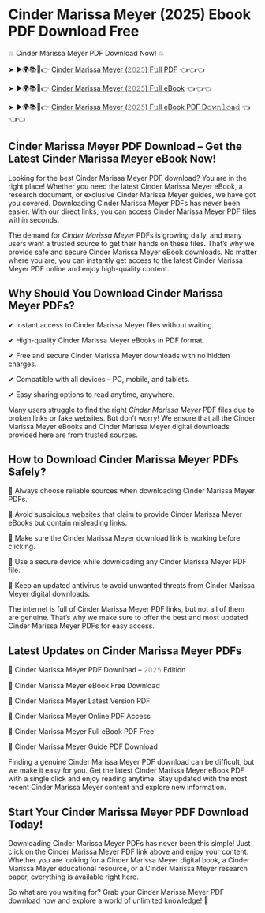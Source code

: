 # Cinder Marissa Meyer (2025) Ebook PDF Download Free

💥 Cinder Marissa Meyer PDF Download Now! 💥

➤ ►🌍📚📱👉 [Cinder Marissa Meyer (𝟸𝟶𝟸𝟻) F𝚞ll PDF](https://getpdf.xyz/cinder-marissa-meyer) 👈👈👈


➤ ►🌍📚📱👉 [Cinder Marissa Meyer (𝟸𝟶𝟸𝟻) F𝚞ll eBook](https://getpdf.xyz/cinder-marissa-meyer) 👈👈👈


➤ ►🌍📚📱👉 [Cinder Marissa Meyer (𝟸𝟶𝟸𝟻) F𝚞ll eBook PDF D𝚘𝚠𝚗𝚕𝚘a𝚍](https://getpdf.xyz/cinder-marissa-meyer) 👈👈👈


## Cinder Marissa Meyer PDF Download – Get the Latest Cinder Marissa Meyer eBook Now!

Looking for the best Cinder Marissa Meyer PDF download? You are in the right place! Whether you need the latest Cinder Marissa Meyer eBook, a research document, or exclusive Cinder Marissa Meyer guides, we have got you covered. Downloading Cinder Marissa Meyer PDFs has never been easier. With our direct links, you can access Cinder Marissa Meyer PDF files within seconds.

The demand for *Cinder Marissa Meyer* PDFs is growing daily, and many users want a trusted source to get their hands on these files. That’s why we provide safe and secure Cinder Marissa Meyer eBook downloads. No matter where you are, you can instantly get access to the latest Cinder Marissa Meyer PDF online and enjoy high-quality content.

## Why Should You Download Cinder Marissa Meyer PDFs?

✔ Instant access to Cinder Marissa Meyer files without waiting.

✔ High-quality Cinder Marissa Meyer eBooks in PDF format.

✔ Free and secure Cinder Marissa Meyer downloads with no hidden charges.

✔ Compatible with all devices – PC, mobile, and tablets.

✔ Easy sharing options to read anytime, anywhere.

Many users struggle to find the right *Cinder Marissa Meyer* PDF files due to broken links or fake websites. But don’t worry! We ensure that all the Cinder Marissa Meyer eBooks and Cinder Marissa Meyer digital downloads provided here are from trusted sources.

## How to Download Cinder Marissa Meyer PDFs Safely?

📌 Always choose reliable sources when downloading Cinder Marissa Meyer PDFs.

📌 Avoid suspicious websites that claim to provide Cinder Marissa Meyer eBooks but contain misleading links.

📌 Make sure the Cinder Marissa Meyer download link is working before clicking.

📌 Use a secure device while downloading any Cinder Marissa Meyer PDF file.

📌 Keep an updated antivirus to avoid unwanted threats from Cinder Marissa Meyer digital downloads.

The internet is full of Cinder Marissa Meyer PDF links, but not all of them are genuine. That’s why we make sure to offer the best and most updated Cinder Marissa Meyer PDFs for easy access.

## Latest Updates on Cinder Marissa Meyer PDFs

🔹 Cinder Marissa Meyer PDF Download – 𝟸𝟶𝟸𝟻 Edition

🔹 Cinder Marissa Meyer eBook Free Download

🔹 Cinder Marissa Meyer Latest Version PDF

🔹 Cinder Marissa Meyer Online PDF Access

🔹 Cinder Marissa Meyer Full eBook PDF Free

🔹 Cinder Marissa Meyer Guide PDF Download

Finding a genuine Cinder Marissa Meyer PDF download can be difficult, but we make it easy for you. Get the latest Cinder Marissa Meyer eBook PDF with a single click and enjoy reading anytime. Stay updated with the most recent Cinder Marissa Meyer content and explore new information.

## Start Your Cinder Marissa Meyer PDF Download Today!

Downloading Cinder Marissa Meyer PDFs has never been this simple! Just click on the Cinder Marissa Meyer PDF link above and enjoy your content. Whether you are looking for a Cinder Marissa Meyer digital book, a Cinder Marissa Meyer educational resource, or a Cinder Marissa Meyer research paper, everything is available right here.

So what are you waiting for? Grab your Cinder Marissa Meyer PDF download now and explore a world of unlimited knowledge! 🚀